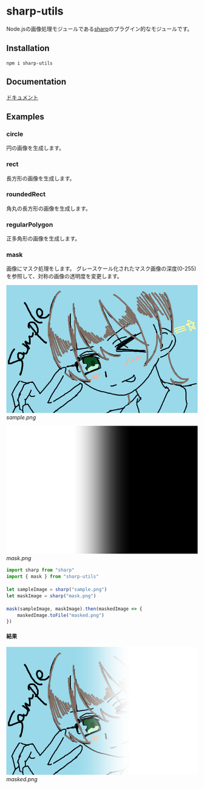 # sharp-utils
Node.jsの画像処理モジュールである[sharp](https://www.npmjs.com/package/sharp)のプラグイン的なモジュールです。

## Installation
```
npm i sharp-utils
```

## Documentation
[ドキュメント](./docs/index.html)

## Examples

### circle
円の画像を生成します。

### rect
長方形の画像を生成します。

### roundedRect
角丸の長方形の画像を生成します。

### regularPolygon
正多角形の画像を生成します。

### mask
画像にマスク処理をします。
グレースケール化されたマスク画像の深度(0-255)を参照して、対称の画像の透明度を変更します。

![サンプル画像](./sample/sample.png "サンプル画像")
*sample.png*

![マスク画像](./sample/mask.png "マスク画像")
*mask.png*

```ts
import sharp from "sharp"
import { mask } from "sharp-utils"

let sampleImage = sharp("sample.png")
let maskImage = sharp("mask.png")

mask(sampleImage, maskImage).then(maskedImage => {
    maskedImage.toFile("masked.png")
})
```

#### 結果
![マスク処理後の画像](./sample/masked.png "マスク処理後の画像")
*masked.png*






<script src="https://blz-soft.github.io/md_style/release/v1.2/md_style.js" ></script>